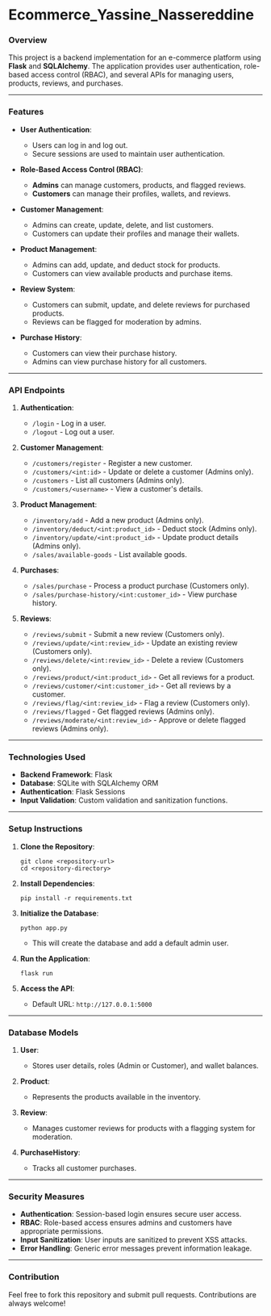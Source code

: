 # Ecommerce_Yassine_Nassereddine

### Overview
This project is a backend implementation for an e-commerce platform using **Flask** and **SQLAlchemy**. The application provides user authentication, role-based access control (RBAC), and several APIs for managing users, products, reviews, and purchases.

---

### Features
- **User Authentication**:
  - Users can log in and log out.
  - Secure sessions are used to maintain user authentication.

- **Role-Based Access Control (RBAC)**:
  - **Admins** can manage customers, products, and flagged reviews.
  - **Customers** can manage their profiles, wallets, and reviews.

- **Customer Management**:
  - Admins can create, update, delete, and list customers.
  - Customers can update their profiles and manage their wallets.

- **Product Management**:
  - Admins can add, update, and deduct stock for products.
  - Customers can view available products and purchase items.

- **Review System**:
  - Customers can submit, update, and delete reviews for purchased products.
  - Reviews can be flagged for moderation by admins.

- **Purchase History**:
  - Customers can view their purchase history.
  - Admins can view purchase history for all customers.

---

### API Endpoints
1. **Authentication**:
   - `/login` - Log in a user.
   - `/logout` - Log out a user.

2. **Customer Management**:
   - `/customers/register` - Register a new customer.
   - `/customers/<int:id>` - Update or delete a customer (Admins only).
   - `/customers` - List all customers (Admins only).
   - `/customers/<username>` - View a customer's details.

3. **Product Management**:
   - `/inventory/add` - Add a new product (Admins only).
   - `/inventory/deduct/<int:product_id>` - Deduct stock (Admins only).
   - `/inventory/update/<int:product_id>` - Update product details (Admins only).
   - `/sales/available-goods` - List available goods.

4. **Purchases**:
   - `/sales/purchase` - Process a product purchase (Customers only).
   - `/sales/purchase-history/<int:customer_id>` - View purchase history.

5. **Reviews**:
   - `/reviews/submit` - Submit a new review (Customers only).
   - `/reviews/update/<int:review_id>` - Update an existing review (Customers only).
   - `/reviews/delete/<int:review_id>` - Delete a review (Customers only).
   - `/reviews/product/<int:product_id>` - Get all reviews for a product.
   - `/reviews/customer/<int:customer_id>` - Get all reviews by a customer.
   - `/reviews/flag/<int:review_id>` - Flag a review (Customers only).
   - `/reviews/flagged` - Get flagged reviews (Admins only).
   - `/reviews/moderate/<int:review_id>` - Approve or delete flagged reviews (Admins only).

---

### Technologies Used
- **Backend Framework**: Flask
- **Database**: SQLite with SQLAlchemy ORM
- **Authentication**: Flask Sessions
- **Input Validation**: Custom validation and sanitization functions.

---

### Setup Instructions
1. **Clone the Repository**:
   ```
   git clone <repository-url>
   cd <repository-directory>
   ```

2. **Install Dependencies**:
   ```
   pip install -r requirements.txt
   ```

3. **Initialize the Database**:
   ```
   python app.py
   ```
   - This will create the database and add a default admin user.

4. **Run the Application**:
   ```
   flask run
   ```

5. **Access the API**:
   - Default URL: `http://127.0.0.1:5000`

---

### Database Models
1. **User**:
   - Stores user details, roles (Admin or Customer), and wallet balances.

2. **Product**:
   - Represents the products available in the inventory.

3. **Review**:
   - Manages customer reviews for products with a flagging system for moderation.

4. **PurchaseHistory**:
   - Tracks all customer purchases.

---

### Security Measures
- **Authentication**: Session-based login ensures secure user access.
- **RBAC**: Role-based access ensures admins and customers have appropriate permissions.
- **Input Sanitization**: User inputs are sanitized to prevent XSS attacks.
- **Error Handling**: Generic error messages prevent information leakage.

---

### Contribution
Feel free to fork this repository and submit pull requests. Contributions are always welcome!
